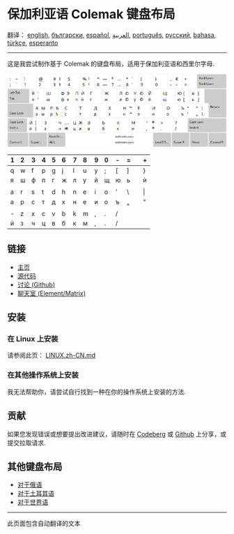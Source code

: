 # 保加利亚语 Colemak 键盘布局

翻译： [english](README.md), [български](README.bg.md), [español](README.es.md), [العربية](README.ar.md), [português](README.pt.md), [русский](README.ru.md), [bahasa](README.id.md), [türkçe](README.tr.md), [esperanto](README.eo.md)

---

这是我尝试制作基于 Colemak 的键盘布局，适用于保加利亚语和西里尔字母.

![预览保加利亚 Colemak](./media/preview.png)

| 1 | 2 | 3 | 4 | 5 | 6 | 7 | 8 | 9 | 0 | - | = |   | + |
|:- |:- |:- |:- |:- |:- |:- |:- |:- |:- |:- |:- |:- |:- |
| q | w | f | p | g | j | l | u | y | ; |\[ |\] |   |\} |
| я | ш | ф | п | г | ж | л | у | й | щ | ю | ь |   | ѝ |
|   |   |   |   |   |   |   |   |   |   |   |   |   |   |
| a | r | s | t | d | h | n | e | i | o | ' |\\ |   |\| |
| а | р | с | т | д | х | н | е | и | о | ъ | „ |   | “ |
|   |   |   |   |   |   |   |   |   |   |   |   |   |   |
| - | z | x | c | v | b | k | m | , | . | / |   |   |   |
| ѝ | з | ч | ц | в | б | к | м | , | . | / |   |   |   |

## 链接

* [主页](https://salif.github.io/colemak-bg/)
* [源代码](https://codeberg.org/salif/colemak-bg)
* [讨论 (Github)](https://github.com/salif/colemak-bg/discussions)
* [聊天室 (Element/Matrix)](https://matrix.to/#/#salif-colemak:mozilla.org)

## 安装

### 在 Linux 上安装

请参阅此页： [LINUX.zh-CN.md](./LINUX.zh-CN.md)

### 在其他操作系统上安装

我无法帮助你，请尝试自行找到一种在你的操作系统上安装的方法.

## 贡献

如果您发现错误或想要提出改进建议，请随时在 [Codeberg] 或 [Github] 上分享，或提交拉取请求.

[Github]: https://github.com/salif/colemak-bg/discussions
[Codeberg]: https://codeberg.org/salif/colemak-bg/issues

## 其他键盘布局

* [对于俄语](https://salif.github.io/colemak-ru/)
* [对于土耳其语](https://salif.github.io/colemak-tr/)
* [对于世界语](https://salif.github.io/colemak-eo/)

---

此页面包含自动翻译的文本
